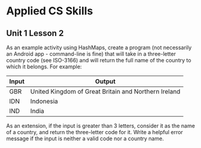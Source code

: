 # Applied CS Skills
## Unit 1 Lesson 2

As an example activity using HashMaps, create a program (not necessarily an Android app - command-line is fine) that will take in a three-letter country code (see ISO-3166) and will return the full name of the country to which it belongs. For example:

Input | Output
----- | ----------------------------------------------------
 GBR  | United Kingdom of Great Britain and Northern Ireland
 IDN  | Indonesia
 IND  | India
 
As an extension, if the input is greater than 3 letters, consider it as the name of a country, and return the three-letter code for it. Write a helpful error message if the input is neither a valid code nor a country name.
